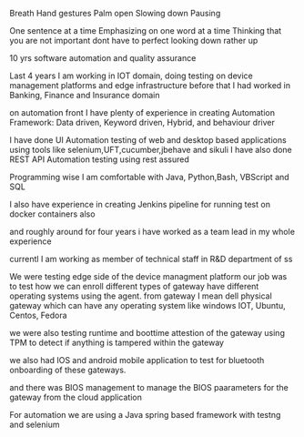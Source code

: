 Breath
Hand gestures Palm open 
Slowing down
Pausing

One sentence at a time
Emphasizing on one word at a time
Thinking that you are not important dont have to perfect
looking down rather up


10 yrs software automation and quality assurance

Last 4 years I am working in IOT domain,  doing testing on device management platforms and edge infrastructure
before that I had worked in Banking, Finance and Insurance domain

on automation front I have plenty of experience in creating Automation Framework: Data driven, Keyword driven, Hybrid, and behaviour driver

I have done UI Automation testing of web and desktop based applications using tools like selenium,UFT,cucumber,jbehave and sikuli
I have also done REST API Automation testing using rest assured

Programming wise I am comfortable with Java, Python,Bash, VBScript and SQL

I also have experience in creating Jenkins pipeline for running test on docker containers also

and roughly around for four years i have worked as a team lead in my whole experience


currentl I am working as member of technical staff in R&D department of ss

We were testing edge side of the device managment platform
our job was to test how we can enroll different types of gateway have different operating systems using the agent. 
 from gateway I mean dell physical gateway which can have any operating system like windows IOT, Ubuntu, Centos, Fedora

we were also testing runtime and boottime attestion of the gateway using TPM  to detect if anything is tampered within the gateway 

we also had IOS and android mobile application to test for bluetooth onboarding of these gateways.

and there was BIOS management to manage the BIOS paarameters for the gateway from the cloud application

For automation we are using a Java spring based framework with testng and selenium

